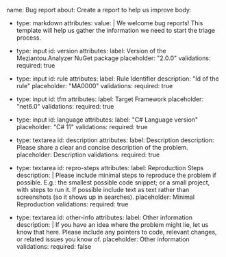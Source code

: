 name: Bug report
about: Create a report to help us improve
body:
- type: markdown
  attributes:
    value: |
      We welcome bug reports! This template will help us gather the information we need to start the triage process.

- type: input
  id: version
  attributes:
    label: Version of the Meziantou.Analyzer NuGet package
    placeholder: "2.0.0"
  validations:
    required: true

- type: input
  id: rule
  attributes:
    label: Rule Identifier
    description: "Id of the rule"
    placeholder: "MA0000"
  validations:
    required: true

- type: input
  id: tfm
  attributes:
    label: Target Framework
    placeholder: "net6.0"
  validations:
    required: true

- type: input
  id: language
  attributes:
    label: "C# Language version"
    placeholder: "C# 11"
  validations:
    required: true

- type: textarea
    id: description
    attributes:
      label: Description
      description: Please share a clear and concise description of the problem.
      placeholder: Description
    validations:
      required: true
      
- type: textarea
    id: repro-steps
    attributes:
      label: Reproduction Steps
      description: |
        Please include minimal steps to reproduce the problem if possible. E.g.: the smallest possible code snippet; or a small project, with steps to run it. If possible include text as text rather than screenshots (so it shows up in searches).
      placeholder: Minimal Reproduction
    validations:
      required: true
      
- type: textarea
    id: other-info
    attributes:
      label: Other information
      description: |
        If you have an idea where the problem might lie, let us know that here. Please include any pointers to code, relevant changes, or related issues you know of.
      placeholder: Other information
    validations:
      required: false
